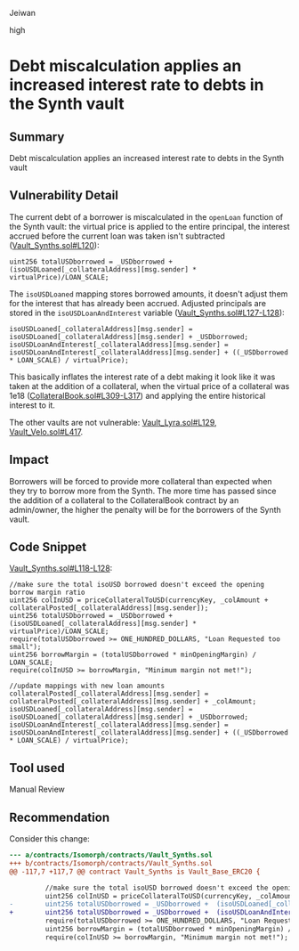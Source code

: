 Jeiwan

high

# Debt miscalculation applies an increased interest rate to debts in the Synth vault

## Summary
Debt miscalculation applies an increased interest rate to debts in the Synth vault
## Vulnerability Detail
The current debt of a borrower is miscalculated in the `openLoan` function of the Synth vault: the virtual price is applied to the entire principal, the interest accrued before the current loan was taken isn't subtracted ([Vault_Synths.sol#L120](https://github.com/sherlock-audit/2022-11-isomorph/blob/main/contracts/Isomorph/contracts/Vault_Synths.sol#L120)):
```solidity
uint256 totalUSDborrowed = _USDborrowed +  (isoUSDLoaned[_collateralAddress][msg.sender] * virtualPrice)/LOAN_SCALE;
```

The `isoUSDLoaned` mapping stores borrowed amounts, it doesn't adjust them for the interest that has already been accrued. Adjusted principals are stored in the `isoUSDLoanAndInterest` variable ([Vault_Synths.sol#L127-L128](https://github.com/sherlock-audit/2022-11-isomorph/blob/main/contracts/Isomorph/contracts/Vault_Synths.sol#L127-L128)):
```solidity
isoUSDLoaned[_collateralAddress][msg.sender] = isoUSDLoaned[_collateralAddress][msg.sender] + _USDborrowed;
isoUSDLoanAndInterest[_collateralAddress][msg.sender] = isoUSDLoanAndInterest[_collateralAddress][msg.sender] + ((_USDborrowed * LOAN_SCALE) / virtualPrice);
```

This basically inflates the interest rate of a debt making it look like it was taken at the addition of a collateral, when the virtual price of a collateral was 1e18 ([CollateralBook.sol#L309-L317](https://github.com/sherlock-audit/2022-11-isomorph/blob/main/contracts/Isomorph/contracts/CollateralBook.sol#L309-L317)) and applying the entire historical interest to it.

The other vaults are not vulnerable: [Vault_Lyra.sol#L129](https://github.com/sherlock-audit/2022-11-isomorph/blob/main/contracts/Isomorph/contracts/Vault_Lyra.sol#L129), [Vault_Velo.sol#L417](https://github.com/sherlock-audit/2022-11-isomorph/blob/main/contracts/Isomorph/contracts/Vault_Velo.sol#L417).

## Impact
Borrowers will be forced to provide more collateral than expected when they try to borrow more from the Synth. The more time has passed since the addition of a collateral to the CollateralBook contract by an admin/owner, the higher the penalty will be for the borrowers of the Synth vault.

## Code Snippet
[Vault_Synths.sol#L118-L128](https://github.com/sherlock-audit/2022-11-isomorph/blob/main/contracts/Isomorph/contracts/Vault_Synths.sol#L118-L128):
```solidity
//make sure the total isoUSD borrowed doesn't exceed the opening borrow margin ratio
uint256 colInUSD = priceCollateralToUSD(currencyKey, _colAmount + collateralPosted[_collateralAddress][msg.sender]);
uint256 totalUSDborrowed = _USDborrowed +  (isoUSDLoaned[_collateralAddress][msg.sender] * virtualPrice)/LOAN_SCALE;
require(totalUSDborrowed >= ONE_HUNDRED_DOLLARS, "Loan Requested too small"); 
uint256 borrowMargin = (totalUSDborrowed * minOpeningMargin) / LOAN_SCALE;
require(colInUSD >= borrowMargin, "Minimum margin not met!");

//update mappings with new loan amounts
collateralPosted[_collateralAddress][msg.sender] = collateralPosted[_collateralAddress][msg.sender] + _colAmount;
isoUSDLoaned[_collateralAddress][msg.sender] = isoUSDLoaned[_collateralAddress][msg.sender] + _USDborrowed;
isoUSDLoanAndInterest[_collateralAddress][msg.sender] = isoUSDLoanAndInterest[_collateralAddress][msg.sender] + ((_USDborrowed * LOAN_SCALE) / virtualPrice);
```

## Tool used
Manual Review

## Recommendation
Consider this change:
```diff
--- a/contracts/Isomorph/contracts/Vault_Synths.sol
+++ b/contracts/Isomorph/contracts/Vault_Synths.sol
@@ -117,7 +117,7 @@ contract Vault_Synths is Vault_Base_ERC20 {

         //make sure the total isoUSD borrowed doesn't exceed the opening borrow margin ratio
         uint256 colInUSD = priceCollateralToUSD(currencyKey, _colAmount + collateralPosted[_collateralAddress][msg.sender]);
-        uint256 totalUSDborrowed = _USDborrowed +  (isoUSDLoaned[_collateralAddress][msg.sender] * virtualPrice)/LOAN_SCALE;
+        uint256 totalUSDborrowed = _USDborrowed +  (isoUSDLoanAndInterest[_collateralAddress][msg.sender] * virtualPrice)/LOAN_SCALE;
         require(totalUSDborrowed >= ONE_HUNDRED_DOLLARS, "Loan Requested too small");
         uint256 borrowMargin = (totalUSDborrowed * minOpeningMargin) / LOAN_SCALE;
         require(colInUSD >= borrowMargin, "Minimum margin not met!");
```